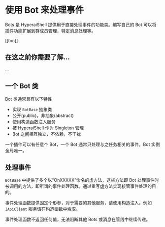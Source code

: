 # 使用 Bot 来处理事件

Bots 是 HyperaiShell 提供用于直接处理事件的功能类。编写自己的 Bot 可以将插件功能扩展到群成员管理，特定消息处理等。

[[toc]]

## 在这之前你需要了解...

...

## 一个 Bot 类

Bot 类通常具有以下特性
- 实现 `BotBase` 抽象类
- 公开(public)，非抽象(abstract)
- 使用构造函数注入服务
- 被 HyperaiShell 作为 Singleton 管理
- Bot 之间相互独立，不依赖，不干扰

一个插件可以有任意个 Bot，一个 Bot 通常只处理与之任务相关的事件。Bot 实例全局唯一。

## 处理事件

`BotBase` 中提供了多个以“OnXXXXX”命名的虚方法，这些方法即 Bot 处理事件时被调用的方法，即所谓的事件处理函数。通过重写虚方法实现接管事件处理的目的。

事件处理函数提供固定个形参，对于需要的其他服务，请使用构造注入。例如 `IApiClient` 服务请在构造函数中索取。

事件处理函数不返回任何值，无法阻断其他 Bots 或消息在管线中继续传递。